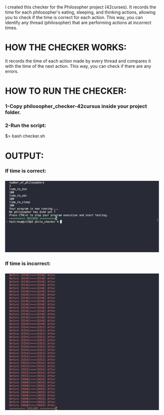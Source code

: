 I created this checker for the Philosopher project (42curses). It records the time for each philosopher's eating, sleeping, and thinking actions, allowing you to check if the time is correct for each action. This way, you can identify any thread (philosopher) that are performing actions at incorrect times.
 
  <h1>HOW THE CHECKER WORKS:</h1>
 It records the time of each action made by every thread and compares it with the time of the next action. This way, you can check if there are any errors.
 <h1>HOW TO RUN THE CHECKER:</h1>
<h3>1-Copy philosopher_checker-42cursus inside your project folder.</h3>
<h3>2-Run the script:</h3>
   $> bash checker.sh
   <h1>OUTPUT:</h1>
 <h3>If time is correct:<h3>
<img src="https://github.com/houssame-aithsain/philosopher_checker-42cursus/blob/main/src/Screen%20Shot%202023-03-11%20at%2011.41.28%20PM.png" alt="Alt text" title="Optional title">
 <h3>If time is incorrect:<h3>
 <img src="https://github.com/houssame-aithsain/philosopher_checker-42cursus/blob/main/src/Screen%20Shot%202023-03-11%20at%2011.45.04%20PM.png" alt="Alt text" title="Optional title">
